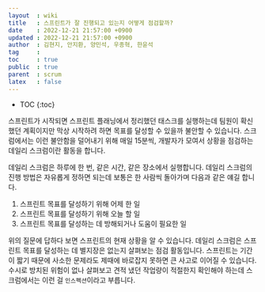 ```yaml
---
layout  : wiki
title   : 스프린트가 잘 진행되고 있는지 어떻게 점검할까?
date    : 2022-12-21 21:57:00 +0900
updated : 2022-12-21 21:57:00 +0900
author  : 김현지, 안지환, 양민석, 우종혁, 한윤석
tag     :
toc     : true
public  : true
parent  : scrum
latex   : false
---
```

* TOC
{:toc}

스프린트가 시작되면 스프린트 플래닝에서 정리했던 태스크를 실행하는데 팀원이 확신했던 계획이지만 막상 시작하려 하면 목표를 달성할 수 있을까 불안할 수 있습니다. 스크럼에서는 이런 불안함을 덜어내기 위해 매일 15분씩, 개발자가 모여서 상황을 점검하는 데일리 스크럼이란 활동을 합니다.

데일리 스크럼은 하루에 한 번, 같은 시간, 같은 장소에서 실행합니다.
데일리 스크럼의 진행 방법은 자유롭게 정하면 되는데 보통은 한 사람씩 돌아가며 다음과 같은 얘길 합니다.

1. 스프린트 목표를 달성하기 위해 어제 한 일
2. 스프린트 목표를 달성하기 위해 오늘 할 일
3. 스프린트 목표를 달성하는 데 방해되거나 도움이 필요한 일

위의 질문에 답하다 보면 스프린트의 현재 상황을 알 수 있습니다.
데일리 스크럼은 스프린트 목표를 달성하는 데 별지장은 없는지 살펴보는 점검 활동입니다.
스프린트는 기간이 짧기 때문에 사소한 문제라도 제때에 바로잡지 못하면 큰 사고로 이어질 수 있습니다.
수시로 방치된 위험이 없나 살펴보고 견적 냈던 작업량이 적절한지 확인해야 하는데
스크럼에서는 이런 걸 `인스펙션`이라고 부릅니다.
